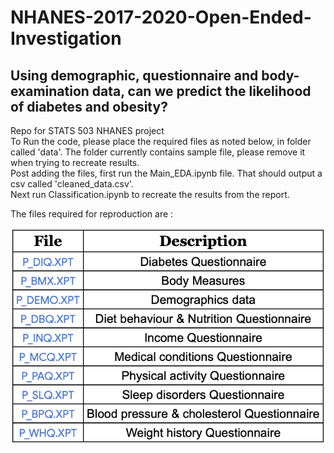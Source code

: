 # NHANES-2017-2020-Open-Ended-Investigation
## Using demographic, questionnaire and body-examination data, can we predict the likelihood of diabetes and obesity?
Repo for STATS 503 NHANES project \
To Run the code, please place the required files as noted below, in folder called 'data'. The folder currently contains sample file, please remove it when trying to recreate results. \
Post adding the files, first run the Main_EDA.ipynb file. That should output a csv called 'cleaned_data.csv'. \
Next run Classification.ipynb to recreate the results from the report. 


The files required for reproduction are : 

![Data_requiredt](Table_data.png)
